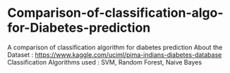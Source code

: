 # Comparison-of-classification-algo-for-Diabetes-prediction
A comparison of classification algorithm for diabetes prediction
About the Dataset : https://www.kaggle.com/uciml/pima-indians-diabetes-database
Classification Algorithms used : SVM, Random Forest, Naive Bayes 
